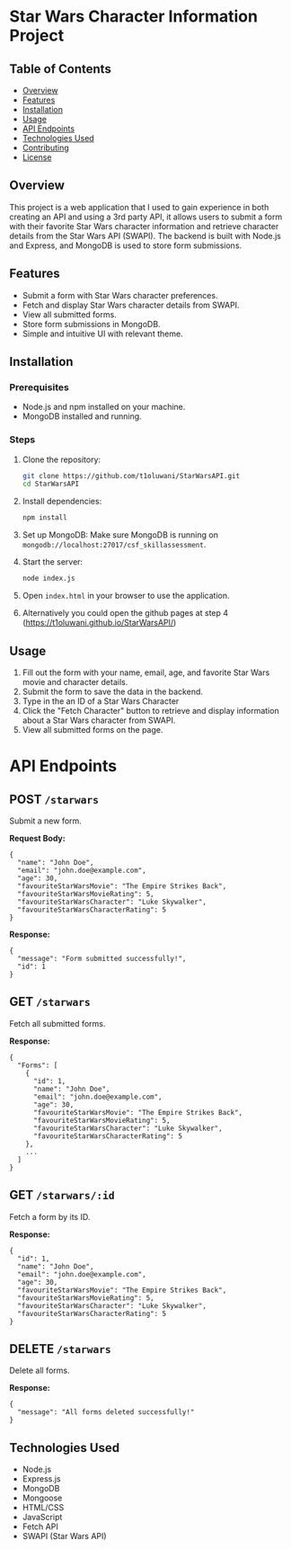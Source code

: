 # Star Wars Character Information Project

## Table of Contents
- [Overview](#overview)
- [Features](#features)
- [Installation](#installation)
- [Usage](#usage)
- [API Endpoints](#api-endpoints)
- [Technologies Used](#technologies-used)
- [Contributing](#contributing)
- [License](#license)

## Overview
This project is a web application that I used to gain experience in both creating an API and using a 3rd party API, it allows users to submit a form with their favorite Star Wars character information and retrieve character details from the Star Wars API (SWAPI). The backend is built with Node.js and Express, and MongoDB is used to store form submissions.

## Features
- Submit a form with Star Wars character preferences.
- Fetch and display Star Wars character details from SWAPI.
- View all submitted forms.
- Store form submissions in MongoDB.
- Simple and intuitive UI with relevant theme.

## Installation

### Prerequisites
- Node.js and npm installed on your machine.
- MongoDB installed and running.

### Steps
1. Clone the repository:
    ```bash
    git clone https://github.com/t1oluwani/StarWarsAPI.git
    cd StarWarsAPI
    ```

2. Install dependencies:
    ```bash
    npm install
    ```

3. Set up MongoDB:
    Make sure MongoDB is running on `mongodb://localhost:27017/csf_skillassessment`.

4. Start the server:
    ```bash
    node index.js
    ```

5. Open `index.html` in your browser to use the application.

6. Alternatively you could open the github pages at step 4 (https://t1oluwani.github.io/StarWarsAPI/)

## Usage
1. Fill out the form with your name, email, age, and favorite Star Wars movie and character details.
2. Submit the form to save the data in the backend.
3. Type in the an ID of a Star Wars Character
4. Click the "Fetch Character" button to retrieve and display information about a Star Wars character from SWAPI.
5. View all submitted forms on the page.

# API Endpoints

## POST `/starwars`
Submit a new form.

**Request Body:**

    {
      "name": "John Doe",
      "email": "john.doe@example.com",
      "age": 30,
      "favouriteStarWarsMovie": "The Empire Strikes Back",
      "favouriteStarWarsMovieRating": 5,
      "favouriteStarWarsCharacter": "Luke Skywalker",
      "favouriteStarWarsCharacterRating": 5
    }

**Response:**

    {
      "message": "Form submitted successfully!",
      "id": 1
    }

## GET `/starwars`
Fetch all submitted forms.

**Response:**

    {
      "Forms": [
        {
          "id": 1,
          "name": "John Doe",
          "email": "john.doe@example.com",
          "age": 30,
          "favouriteStarWarsMovie": "The Empire Strikes Back",
          "favouriteStarWarsMovieRating": 5,
          "favouriteStarWarsCharacter": "Luke Skywalker",
          "favouriteStarWarsCharacterRating": 5
        },
        ...
      ]
    }

## GET `/starwars/:id`
Fetch a form by its ID.

**Response:**

    {
      "id": 1,
      "name": "John Doe",
      "email": "john.doe@example.com",
      "age": 30,
      "favouriteStarWarsMovie": "The Empire Strikes Back",
      "favouriteStarWarsMovieRating": 5,
      "favouriteStarWarsCharacter": "Luke Skywalker",
      "favouriteStarWarsCharacterRating": 5
    }

## DELETE `/starwars`
Delete all forms.

**Response:**

    {
      "message": "All forms deleted successfully!"
    }


## Technologies Used
- Node.js
- Express.js
- MongoDB
- Mongoose
- HTML/CSS
- JavaScript
- Fetch API
- SWAPI (Star Wars API)
